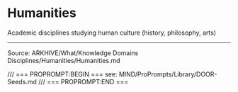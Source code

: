 # Humanities

Academic disciplines studying human culture (history, philosophy, arts)

---
Source: ARKHIVE/What/Knowledge Domains Disciplines/Humanities/Humanities.md

/// === PROPROMPT:BEGIN ===
see: MIND/ProPrompts/Library/DOOR-Seeds.md
/// === PROPROMPT:END ===
